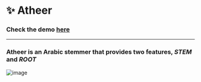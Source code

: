 # ✨ Atheer

### Check the demo [here](https://www.atheer.ml)

<hr>

### Atheer is an Arabic stemmer that provides two features, *STEM* and *ROOT*

![image](https://user-images.githubusercontent.com/58887202/171501633-4b1feadd-41c3-461c-9fc0-60184188e04e.png)

